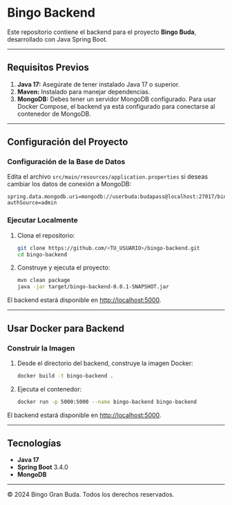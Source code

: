 # Bingo Backend

Este repositorio contiene el backend para el proyecto **Bingo Buda**, desarrollado con Java Spring Boot.

---

## Requisitos Previos

1. **Java 17:** Asegúrate de tener instalado Java 17 o superior.
2. **Maven:** Instalado para manejar dependencias.
3. **MongoDB:** Debes tener un servidor MongoDB configurado. Para usar Docker Compose, el backend ya está configurado para conectarse al contenedor de MongoDB.

---

## Configuración del Proyecto

### Configuración de la Base de Datos

Edita el archivo `src/main/resources/application.properties` si deseas cambiar los datos de conexión a MongoDB:

```properties
spring.data.mongodb.uri=mongodb://userbuda:budapass@localhost:27017/bingobudabd?authSource=admin
```

### Ejecutar Localmente

1. Clona el repositorio:
   ```bash
   git clone https://github.com/<TU_USUARIO>/bingo-backend.git
   cd bingo-backend
   ```

2. Construye y ejecuta el proyecto:
   ```bash
   mvn clean package
   java -jar target/bingo-backend-0.0.1-SNAPSHOT.jar
   ```

El backend estará disponible en [http://localhost:5000](http://localhost:5000).

---

## Usar Docker para Backend

### Construir la Imagen

1. Desde el directorio del backend, construye la imagen Docker:
   ```bash
   docker build -t bingo-backend .
   ```

2. Ejecuta el contenedor:
   ```bash
   docker run -p 5000:5000 --name bingo-backend bingo-backend
   ```

El backend estará disponible en [http://localhost:5000](http://localhost:5000).

---

## Tecnologías

- **Java 17**
- **Spring Boot** 3.4.0
- **MongoDB**

---

© 2024 Bingo Gran Buda. Todos los derechos reservados.

